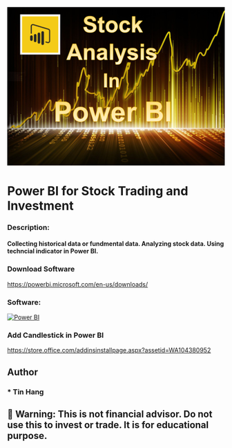 <img src="PowerBI.PNG">

# Power BI for Stock Trading and Investment  

### Description:
#### Collecting historical data or fundmental data. Analyzing stock data. Using techncial indicator in Power BI.   

### Download Software  
https://powerbi.microsoft.com/en-us/downloads/   

<h3 align="left"> Software:</h3>
<p align="left"> </a> <a href="https://powerbi.microsoft.com/en-us/" target="_blank"> <img src="https://www.k2e.com/wp-content/uploads/2018/12/Power-BI-Logo.png" alt="Power BI" width="100" height="100"/> </a> </p>

### Add Candlestick in Power BI  
https://store.office.com/addinsinstallpage.aspx?assetid=WA104380952  

## Author  
### * Tin Hang  

## 🔴 Warning: This is not financial advisor.  Do not use this to invest or trade. It is for educational purpose. 
